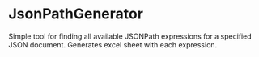 # JsonPathGenerator
Simple tool for finding all available JSONPath expressions for a specified JSON document. Generates excel sheet with each expression.
